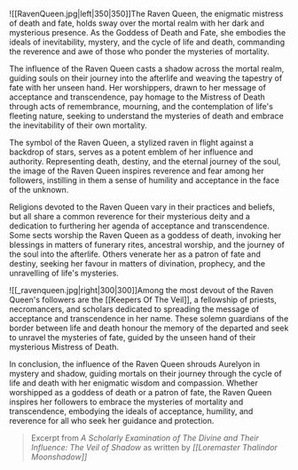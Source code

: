 ![[RavenQueen.jpg|left|350|350]]The Raven Queen, the enigmatic mistress of death and fate, holds sway over the mortal realm with her dark and mysterious presence. As the Goddess of Death and Fate, she embodies the ideals of inevitability, mystery, and the cycle of life and death, commanding the reverence and awe of those who ponder the mysteries of mortality. 

The influence of the Raven Queen casts a shadow across the mortal realm, guiding souls on their journey into the afterlife and weaving the tapestry of fate with her unseen hand. Her worshippers, drawn to her message of acceptance and transcendence, pay homage to the Mistress of Death through acts of remembrance, mourning, and the contemplation of life's fleeting nature, seeking to understand the mysteries of death and embrace the inevitability of their own mortality.

The symbol of the Raven Queen, a stylized raven in flight against a backdrop of stars, serves as a potent emblem of her influence and authority. Representing death, destiny, and the eternal journey of the soul, the image of the Raven Queen inspires reverence and fear among her followers, instilling in them a sense of humility and acceptance in the face of the unknown.

Religions devoted to the Raven Queen vary in their practices and beliefs, but all share a common reverence for their mysterious deity and a dedication to furthering her agenda of acceptance and transcendence. Some sects worship the Raven Queen as a goddess of death, invoking her blessings in matters of funerary rites, ancestral worship, and the journey of the soul into the afterlife. Others venerate her as a patron of fate and destiny, seeking her favour in matters of divination, prophecy, and the unravelling of life's mysteries.

![[_ravenqueen.jpg|right|300|300]]Among the most devout of the Raven Queen's followers are the [[Keepers Of The Veil]], a fellowship of priests, necromancers, and scholars dedicated to spreading the message of acceptance and transcendence in her name. These solemn guardians of the border between life and death honour the memory of the departed and seek to unravel the mysteries of fate, guided by the unseen hand of their mysterious Mistress of Death.

In conclusion, the influence of the Raven Queen shrouds Aurelyon in mystery and shadow, guiding mortals on their journey through the cycle of life and death with her enigmatic wisdom and compassion. Whether worshipped as a goddess of death or a patron of fate, the Raven Queen inspires her followers to embrace the mysteries of mortality and transcendence, embodying the ideals of acceptance, humility, and reverence for all who seek her guidance and protection.

> Excerpt from _A Scholarly Examination of The Divine and Their Influence: The Veil of Shadow_ as written by *[[Loremaster Thalindor Moonshadow]]*